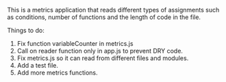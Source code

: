 This is a metrics application that reads different types of assignments such as conditions, number of functions and the length of code in the file.

Things to do: 
1. Fix function variableCounter in metrics.js
2. Call on reader function only in app.js to prevent DRY code.
3. Fix metrics.js so it can read from different files and modules.
4. Add a test file.
5. Add more metrics functions.